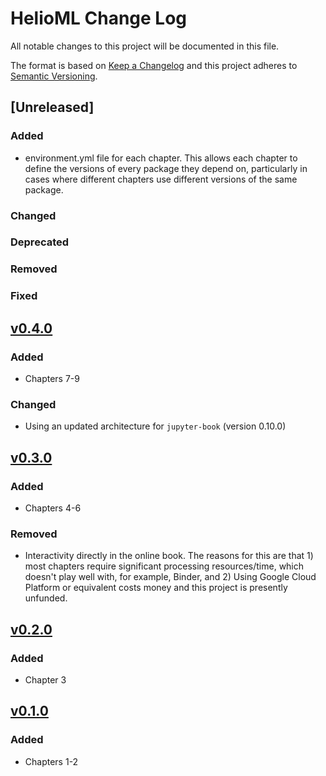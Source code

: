 # HelioML Change Log

All notable changes to this project will be documented in this file.

The format is based on [Keep a Changelog](http://keepachangelog.com/) and this project adheres to [Semantic Versioning](http://semver.org/).

## [Unreleased]

### Added
* environment.yml file for each chapter. This allows each chapter to define the versions of every package they depend on, particularly in cases where different chapters use different versions of the same package. 

### Changed

### Deprecated

### Removed

### Fixed

## [v0.4.0](https://github.com/HelioML/HelioML/releases/tag/0.4.0)

### Added
* Chapters 7-9

### Changed
* Using an updated architecture for `jupyter-book` (version 0.10.0)


## [v0.3.0](https://github.com/HelioML/HelioML/releases/tag/v0.3.0)

### Added 
* Chapters 4-6

### Removed
* Interactivity directly in the online book. The reasons for this are that 1) most chapters require significant processing resources/time, which doesn't play well with, for example, Binder, and 2) Using Google Cloud Platform or equivalent costs money and this project is presently unfunded.

## [v0.2.0](https://github.com/HelioML/HelioML/releases/tag/v0.2.0)

### Added
* Chapter 3

## [v0.1.0](https://github.com/HelioML/HelioML/releases/tag/v0.1.0)

### Added
* Chapters 1-2
